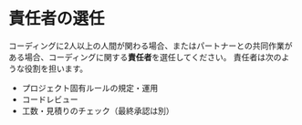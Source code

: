 # 責任者の選任

コーディングに2人以上の人間が関わる場合、またはパートナーとの共同作業がある場合、コーディングに関する**責任者**を選任してください。
責任者は次のような役割を担います。

- プロジェクト固有ルールの規定・運用
- コードレビュー
- 工数・見積りのチェック（最終承認は別）

